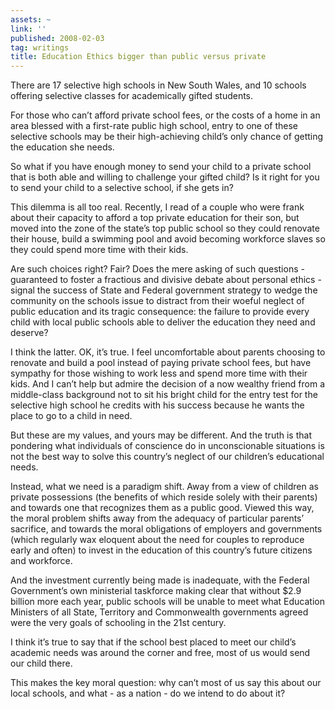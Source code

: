 ```yaml
---
assets: ~
link: ''
published: 2008-02-03
tag: writings
title: Education Ethics bigger than public versus private
---
```

There are 17 selective high schools in New South Wales, and 10 schools
offering selective classes for academically gifted students.

For those who can’t afford private school fees, or the costs of a home
in an area blessed with a first-rate public high school, entry to one of
these selective schools may be their high-achieving child’s only chance
of getting the education she needs.

So what if you have enough money to send your child to a private school
that is both able and willing to challenge your gifted child? Is it
right for you to send your child to a selective school, if she gets in?

This dilemma is all too real. Recently, I read of a couple who were
frank about their capacity to afford a top private education for their
son, but moved into the zone of the state’s top public school so they
could renovate their house, build a swimming pool and avoid becoming
workforce slaves so they could spend more time with their kids.

Are such choices right? Fair? Does the mere asking of such questions -
guaranteed to foster a fractious and divisive debate about personal
ethics - signal the success of State and Federal government strategy to
wedge the community on the schools issue to distract from their woeful
neglect of public education and its tragic consequence: the failure to
provide every child with local public schools able to deliver the
education they need and deserve?

I think the latter. OK, it’s true. I feel uncomfortable about parents
choosing to renovate and build a pool instead of paying private school
fees, but have sympathy for those wishing to work less and spend more
time with their kids. And I can’t help but admire the decision of a now
wealthy friend from a middle-class background not to sit his bright
child for the entry test for the selective high school he credits with
his success because he wants the place to go to a child in need.

But these are my values, and yours may be different. And the truth is
that pondering what individuals of conscience do in unconscionable
situations is not the best way to solve this country’s neglect of our
children’s educational needs.

Instead, what we need is a paradigm shift. Away from a view of children
as private possessions (the benefits of which reside solely with their
parents) and towards one that recognizes them as a public good. Viewed
this way, the moral problem shifts away from the adequacy of particular
parents’ sacrifice, and towards the moral obligations of employers and
governments (which regularly wax eloquent about the need for couples to
reproduce early and often) to invest in the education of this country’s
future citizens and workforce.

And the investment currently being made is inadequate, with the Federal
Government’s own ministerial taskforce making clear that without $2.9
billion more each year, public schools will be unable to meet what
Education Ministers of all State, Territory and Commonwealth governments
agreed were the very goals of schooling in the 21st century.

I think it’s true to say that if the school best placed to meet our
child’s academic needs was around the corner and free, most of us would
send our child there.

This makes the key moral question: why can’t most of us say this about
our local schools, and what - as a nation - do we intend to do about it?